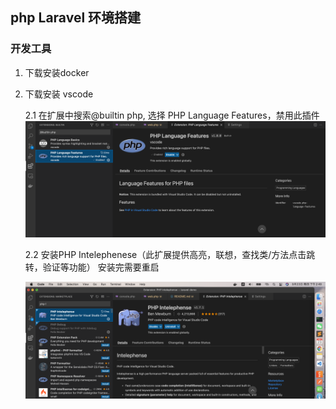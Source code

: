 ## php Laravel 环境搭建

### 开发工具

1. 下载安装docker

2. 下载安装 vscode

   2.1 在扩展中搜索@builtin php, 选择 PHP Language Features，禁用此插件
   ![builtin](./README_IMG/builtin.png)

   2.2 安装PHP Intelephenese（此扩展提供高亮，联想，查找类/方法点击跳转，验证等功能） 安装完需要重启

   ![php-intell](./README_IMG/php-intell.png)